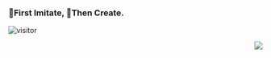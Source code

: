 ### 🐌First Imitate, 🚀Then Create.
![visitor](https://visitor-badge.glitch.me/badge?page_id=careteenL/careteenL)

<img align="right" src="https://github-readme-stats.vercel.app/api?username=careteenL&show_icons=true&icon_color=0366d6&text_color=24292e&bg_color=ffffff&hide_title=true" />

<!--
**careteenL/careteenL** is a ✨ _special_ ✨ repository because its `README.md` (this file) appears on your GitHub profile.

Here are some ideas to get you started:

- 🔭 I’m currently working on ...
- 🌱 I’m currently learning ...
- 👯 I’m looking to collaborate on ...
- 🤔 I’m looking for help with ...
- 💬 Ask me about ...
- 📫 How to reach me: ...
- 😄 Pronouns: ...
- ⚡ Fun fact: ...
-->
